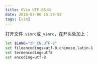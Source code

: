 ```yaml
---
title: GVim UTF-8乱码
date: 2018-07-06 15:39:53
tags: [vim]
---
```


打开文件`.vimrc`或`_vimrc`，在开头处加上：

```bash
let $LANG="zh_CN.UTF-8"
set fileencodings=utf-8,chinese,latin-1
set termencoding=utf8
set encoding=utf-8
```

